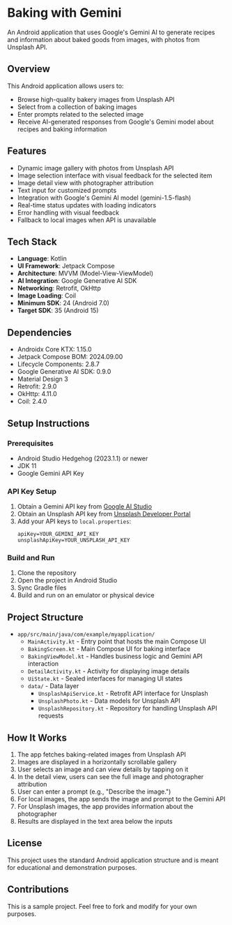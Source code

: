 # Baking with Gemini

An Android application that uses Google's Gemini AI to generate recipes and information about baked goods from images, with photos from Unsplash API.

## Overview

This Android application allows users to:
- Browse high-quality bakery images from Unsplash API
- Select from a collection of baking images
- Enter prompts related to the selected image
- Receive AI-generated responses from Google's Gemini model about recipes and baking information

## Features

- Dynamic image gallery with photos from Unsplash API
- Image selection interface with visual feedback for the selected item
- Image detail view with photographer attribution
- Text input for customized prompts
- Integration with Google's Gemini AI model (gemini-1.5-flash)
- Real-time status updates with loading indicators
- Error handling with visual feedback
- Fallback to local images when API is unavailable

## Tech Stack

- **Language**: Kotlin
- **UI Framework**: Jetpack Compose
- **Architecture**: MVVM (Model-View-ViewModel)
- **AI Integration**: Google Generative AI SDK
- **Networking**: Retrofit, OkHttp
- **Image Loading**: Coil
- **Minimum SDK**: 24 (Android 7.0)
- **Target SDK**: 35 (Android 15)

## Dependencies

- Androidx Core KTX: 1.15.0
- Jetpack Compose BOM: 2024.09.00
- Lifecycle Components: 2.8.7
- Google Generative AI SDK: 0.9.0
- Material Design 3
- Retrofit: 2.9.0
- OkHttp: 4.11.0
- Coil: 2.4.0

## Setup Instructions

### Prerequisites

- Android Studio Hedgehog (2023.1.1) or newer
- JDK 11
- Google Gemini API Key

### API Key Setup

1. Obtain a Gemini API key from [Google AI Studio](https://aistudio.google.com/)
2. Obtain an Unsplash API key from [Unsplash Developer Portal](https://unsplash.com/developers)
3. Add your API keys to `local.properties`:
   ```
   apiKey=YOUR_GEMINI_API_KEY
   unsplashApiKey=YOUR_UNSPLASH_API_KEY
   ```

### Build and Run

1. Clone the repository
2. Open the project in Android Studio
3. Sync Gradle files
4. Build and run on an emulator or physical device

## Project Structure

- `app/src/main/java/com/example/myapplication/`
  - `MainActivity.kt` - Entry point that hosts the main Compose UI
  - `BakingScreen.kt` - Main Compose UI for baking interface
  - `BakingViewModel.kt` - Handles business logic and Gemini API interaction
  - `DetailActivity.kt` - Activity for displaying image details
  - `UiState.kt` - Sealed interfaces for managing UI states
  - `data/` - Data layer
    - `UnsplashApiService.kt` - Retrofit API interface for Unsplash
    - `UnsplashPhoto.kt` - Data models for Unsplash API
    - `UnsplashRepository.kt` - Repository for handling Unsplash API requests

## How It Works

1. The app fetches baking-related images from Unsplash API
2. Images are displayed in a horizontally scrollable gallery
3. User selects an image and can view details by tapping on it
4. In the detail view, users can see the full image and photographer attribution
5. User can enter a prompt (e.g., "Describe the image.")
6. For local images, the app sends the image and prompt to the Gemini API
7. For Unsplash images, the app provides information about the photographer
8. Results are displayed in the text area below the inputs

## License

This project uses the standard Android application structure and is meant for educational and demonstration purposes.

## Contributions

This is a sample project. Feel free to fork and modify for your own purposes.